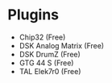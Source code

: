# Plugins
* Chip32 (Free)
* DSK Analog Matrix (Free)
* DSK DrumZ (Free)
* GTG 44 S (Free)
* TAL Elek7r0 (Free)